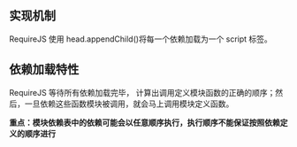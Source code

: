 ## 实现机制

RequireJS 使用 head.appendChild()将每一个依赖加载为一个 script 标签。

## 依赖加载特性

RequireJS 等待所有依赖加载完毕， 计算出调用定义模块函数的正确的顺序；然后，一旦依赖这些函数模块被调用，就会马上调用模块定义函数。

**重点：模块依赖表中的依赖可能会以任意顺序执行，执行顺序不能保证按照依赖定义的顺序进行**
